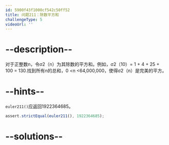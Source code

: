 ```yaml
---
id: 5900f43f1000cf542c50ff52
title: 问题211：除数平方和
challengeType: 5
videoUrl: ''
---
```


# --description--

对于正整数n，令σ2（n）为其除数的平方和。例如，σ2（10）= 1 + 4 + 25 + 100 = 130.找到所有n的总和，0 &lt;n &lt;64,000,000，使得σ2（n）是完美的平方。

# --hints--

`euler211()`应返回1922364685。

```js
assert.strictEqual(euler211(), 1922364685);
```

# --solutions--

